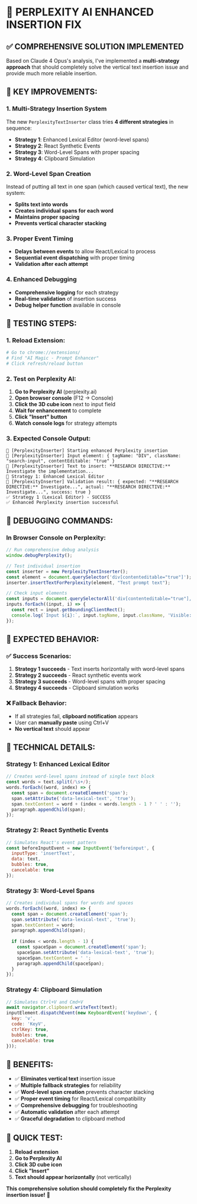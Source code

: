 # 🚀 **PERPLEXITY AI ENHANCED INSERTION FIX**

## ✅ **COMPREHENSIVE SOLUTION IMPLEMENTED**

Based on Claude 4 Opus's analysis, I've implemented a **multi-strategy approach** that should completely solve the vertical text insertion issue and provide much more reliable insertion.

## 🔧 **KEY IMPROVEMENTS:**

### **1. Multi-Strategy Insertion System**
The new `PerplexityTextInserter` class tries **4 different strategies** in sequence:

- **Strategy 1**: Enhanced Lexical Editor (word-level spans)
- **Strategy 2**: React Synthetic Events
- **Strategy 3**: Word-Level Spans with proper spacing
- **Strategy 4**: Clipboard Simulation

### **2. Word-Level Span Creation**
Instead of putting all text in one span (which caused vertical text), the new system:
- **Splits text into words**
- **Creates individual spans for each word**
- **Maintains proper spacing**
- **Prevents vertical character stacking**

### **3. Proper Event Timing**
- **Delays between events** to allow React/Lexical to process
- **Sequential event dispatching** with proper timing
- **Validation after each attempt**

### **4. Enhanced Debugging**
- **Comprehensive logging** for each strategy
- **Real-time validation** of insertion success
- **Debug helper function** available in console

## 🚀 **TESTING STEPS:**

### **1. Reload Extension:**
```bash
# Go to chrome://extensions/
# Find "AI Magic - Prompt Enhancer"
# Click refresh/reload button
```

### **2. Test on Perplexity AI:**
1. **Go to Perplexity AI** (perplexity.ai)
2. **Open browser console** (F12 → Console)
3. **Click the 3D cube icon** next to input field
4. **Wait for enhancement** to complete
5. **Click "Insert" button**
6. **Watch console logs** for strategy attempts

### **3. Expected Console Output:**
```
🎯 [PerplexityInserter] Starting enhanced Perplexity insertion
🎯 [PerplexityInserter] Input element: { tagName: "DIV", className: "search-input", contentEditable: "true" }
🎯 [PerplexityInserter] Text to insert: **RESEARCH DIRECTIVE:** Investigate the implementation...
🔄 Strategy 1: Enhanced Lexical Editor
🎯 [PerplexityInserter] Validation result: { expected: "**RESEARCH DIRECTIVE:** Investigate...", actual: "**RESEARCH DIRECTIVE:** Investigate...", success: true }
✅ Strategy 1 (Lexical Editor) - SUCCESS
✅ Enhanced Perplexity insertion successful
```

## 🔧 **DEBUGGING COMMANDS:**

### **In Browser Console on Perplexity:**
```javascript
// Run comprehensive debug analysis
window.debugPerplexity();

// Test individual insertion
const inserter = new PerplexityTextInserter();
const element = document.querySelector('div[contenteditable="true"]');
inserter.insertTextForPerplexity(element, "Test prompt text");

// Check input elements
const inputs = document.querySelectorAll('div[contenteditable="true"], textarea');
inputs.forEach((input, i) => {
  const rect = input.getBoundingClientRect();
  console.log(`Input ${i}:`, input.tagName, input.className, 'Visible:', rect.width > 0);
});
```

## 🎯 **EXPECTED BEHAVIOR:**

### **✅ Success Scenarios:**
1. **Strategy 1 succeeds** - Text inserts horizontally with word-level spans
2. **Strategy 2 succeeds** - React synthetic events work
3. **Strategy 3 succeeds** - Word-level spans with proper spacing
4. **Strategy 4 succeeds** - Clipboard simulation works

### **❌ Fallback Behavior:**
- If all strategies fail, **clipboard notification** appears
- User can **manually paste** using Ctrl+V
- **No vertical text** should appear

## 🔧 **TECHNICAL DETAILS:**

### **Strategy 1: Enhanced Lexical Editor**
```javascript
// Creates word-level spans instead of single text block
const words = text.split(/\s+/);
words.forEach((word, index) => {
  const span = document.createElement('span');
  span.setAttribute('data-lexical-text', 'true');
  span.textContent = word + (index < words.length - 1 ? ' ' : '');
  paragraph.appendChild(span);
});
```

### **Strategy 2: React Synthetic Events**
```javascript
// Simulates React's event pattern
const beforeInputEvent = new InputEvent('beforeinput', {
  inputType: 'insertText',
  data: text,
  bubbles: true,
  cancelable: true
});
```

### **Strategy 3: Word-Level Spans**
```javascript
// Creates individual spans for words and spaces
words.forEach((word, index) => {
  const span = document.createElement('span');
  span.setAttribute('data-lexical-text', 'true');
  span.textContent = word;
  paragraph.appendChild(span);
  
  if (index < words.length - 1) {
    const spaceSpan = document.createElement('span');
    spaceSpan.setAttribute('data-lexical-text', 'true');
    spaceSpan.textContent = ' ';
    paragraph.appendChild(spaceSpan);
  }
});
```

### **Strategy 4: Clipboard Simulation**
```javascript
// Simulates Ctrl+V and Cmd+V
await navigator.clipboard.writeText(text);
inputElement.dispatchEvent(new KeyboardEvent('keydown', {
  key: 'v',
  code: 'KeyV',
  ctrlKey: true,
  bubbles: true,
  cancelable: true
}));
```

## 🎉 **BENEFITS:**

- ✅ **Eliminates vertical text** insertion issue
- ✅ **Multiple fallback strategies** for reliability
- ✅ **Word-level span creation** prevents character stacking
- ✅ **Proper event timing** for React/Lexical compatibility
- ✅ **Comprehensive debugging** for troubleshooting
- ✅ **Automatic validation** after each attempt
- ✅ **Graceful degradation** to clipboard method

## 🚀 **QUICK TEST:**

1. **Reload extension**
2. **Go to Perplexity AI**
3. **Click 3D cube icon**
4. **Click "Insert"**
5. **Text should appear horizontally** (not vertically)

**This comprehensive solution should completely fix the Perplexity insertion issue!** 🚀 
